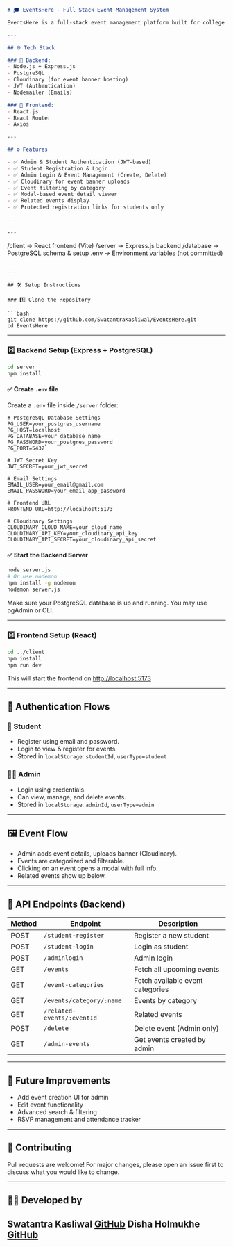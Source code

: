 
```markdown
# 🎓 EventsHere - Full Stack Event Management System

EventsHere is a full-stack event management platform built for college campuses. It allows admins to post events and students to view, filter, and register for them easily.

---

## 🌐 Tech Stack

### 🔧 Backend:
- Node.js + Express.js
- PostgreSQL
- Cloudinary (for event banner hosting)
- JWT (Authentication)
- Nodemailer (Emails)

### 🎨 Frontend:
- React.js
- React Router
- Axios

---

## ⚙️ Features

- ✅ Admin & Student Authentication (JWT-based)
- ✅ Student Registration & Login
- ✅ Admin Login & Event Management (Create, Delete)
- ✅ Cloudinary for event banner uploads
- ✅ Event filtering by category
- ✅ Modal-based event detail viewer
- ✅ Related events display
- ✅ Protected registration links for students only

---

---
```

/client         → React frontend (Vite)
/server         → Express.js backend
/database       → PostgreSQL schema & setup
.env            → Environment variables (not committed)

```

---

## 🛠️ Setup Instructions

### 1️⃣ Clone the Repository

```bash
git clone https://github.com/SwatantraKasliwal/EventsHere.git
cd EventsHere
````

---

### 2️⃣ Backend Setup (Express + PostgreSQL)

```bash
cd server
npm install
```

#### ✅ Create `.env` file

Create a `.env` file inside `/server` folder:

```env
# PostgreSQL Database Settings
PG_USER=your_postgres_username
PG_HOST=localhost
PG_DATABASE=your_database_name
PG_PASSWORD=your_postgres_password
PG_PORT=5432

# JWT Secret Key
JWT_SECRET=your_jwt_secret

# Email Settings
EMAIL_USER=your_email@gmail.com
EMAIL_PASSWORD=your_email_app_password

# Frontend URL
FRONTEND_URL=http://localhost:5173

# Cloudinary Settings
CLOUDINARY_CLOUD_NAME=your_cloud_name
CLOUDINARY_API_KEY=your_cloudinary_api_key
CLOUDINARY_API_SECRET=your_cloudinary_api_secret
```

#### ✅ Start the Backend Server

```bash
node server.js
# Or use nodemon
npm install -g nodemon
nodemon server.js
```

Make sure your PostgreSQL database is up and running. You may use pgAdmin or CLI.

---

### 3️⃣ Frontend Setup (React)

```bash
cd ../client
npm install
npm run dev
```

This will start the frontend on [http://localhost:5173](http://localhost:5173)

---

## 🔐 Authentication Flows

### 👤 Student

* Register using email and password.
* Login to view & register for events.
* Stored in `localStorage`: `studentId`, `userType=student`

### 🧑‍💼 Admin

* Login using credentials.
* Can view, manage, and delete events.
* Stored in `localStorage`: `adminId`, `userType=admin`

---

## 🖼️ Event Flow

* Admin adds event details, uploads banner (Cloudinary).
* Events are categorized and filterable.
* Clicking on an event opens a modal with full info.
* Related events show up below.

---

## 🧪 API Endpoints (Backend)

| Method | Endpoint                   | Description                      |
| ------ | -------------------------- | -------------------------------- |
| POST   | `/student-register`        | Register a new student           |
| POST   | `/student-login`           | Login as student                 |
| POST   | `/adminlogin`              | Admin login                      |
| GET    | `/events`                  | Fetch all upcoming events        |
| GET    | `/event-categories`        | Fetch available event categories |
| GET    | `/events/category/:name`   | Events by category               |
| GET    | `/related-events/:eventId` | Related events                   |
| POST   | `/delete`                  | Delete event (Admin only)        |
| GET    | `/admin-events`            | Get events created by admin      |

---


## 🚀 Future Improvements

* Add event creation UI for admin
* Edit event functionality
* Advanced search & filtering
* RSVP management and attendance tracker

---

## 🤝 Contributing

Pull requests are welcome! For major changes, please open an issue first to discuss what you would like to change.

---

## 🙋‍♂️ Developed by

**Swatantra Kasliwal**
[GitHub](https://github.com/SwatantraKasliwal)
**Disha Holmukhe**
[GitHub](https://github.com/SwatantraKasliwal)
---


